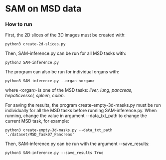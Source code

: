 # SAM on MSD data



### How to run

First, the 2D slices of the 3D images must be created with:

```
python3 create-2d-slices.py
```

Then, SAM-inference.py can be run for all MSD tasks with:

```
python3 SAM-inference.py
```


The program can also be run for individual organs with:

```
python3 SAM-inference.py --organ <organ>
```

where \<organ\> is one of the MSD tasks: *liver, lung, pancreas, hepaticvessel, spleen, colon*.


For saving the results, the program create-empty-3d-masks.py must be run individually for all the MSD tasks before running SAM-inference.py. When running, change the value in argument --data_txt_path to change the current MSD task, for example:

```
python3 create-empty-3d-masks.py --data_txt_path './dataset/MSD_Task07_Pancreas'
```

Then, SAM-inference.py can be run with the argument --save_results:

```
python3 SAM-inference.py --save_results True
```